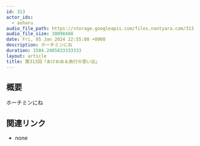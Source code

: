 ```yaml
---
id: 313
actor_ids:
  - aoharu
audio_file_path: https://storage.googleapis.com/files.nantyara.com/313.mp3
audio_file_size: 38098488
date: Fri, 05 Jan 2024 22:55:00 +0900
description: ホーチミンにね
duration: 1584.2485833333333
layout: article
title: 第313回「あけおめ＆旅行の思い出」
---
```

## 概要

ホーチミンにね

## 関連リンク

* none
